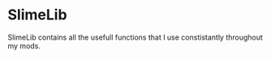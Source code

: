 SlimeLib
========

SlimeLib contains all the usefull functions that I use constistantly throughout my mods.
